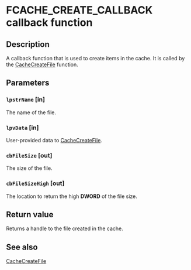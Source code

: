 # FCACHE_CREATE_CALLBACK callback function

## Description

A callback function that is used to create items in the cache. It is called by the [CacheCreateFile](https://learn.microsoft.com/windows/desktop/api/filehc/nf-filehc-cachecreatefile) function.

## Parameters

### `lpstrName` [in]

The name of the file.

### `lpvData` [in]

User-provided data to [CacheCreateFile](https://learn.microsoft.com/windows/desktop/api/filehc/nf-filehc-cachecreatefile).

### `cbFileSize` [out]

The size of the file.

### `cbFileSizeHigh` [out]

The location to return the high **DWORD** of the file size.

## Return value

Returns a handle to the file created in the cache.

## See also

[CacheCreateFile](https://learn.microsoft.com/windows/desktop/api/filehc/nf-filehc-cachecreatefile)